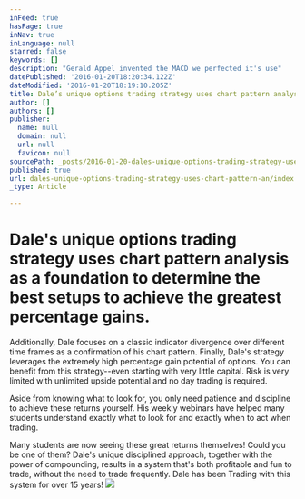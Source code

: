 ```yaml
---
inFeed: true
hasPage: true
inNav: true
inLanguage: null
starred: false
keywords: []
description: "Gerald Appel invented the MACD we perfected it's use"
datePublished: '2016-01-20T18:20:34.122Z'
dateModified: '2016-01-20T18:19:10.205Z'
title: Dale’s unique options trading strategy uses chart pattern analysis as a foundation to determine the best setups to achieve the greatest percentage gains.
author: []
authors: []
publisher:
  name: null
  domain: null
  url: null
  favicon: null
sourcePath: _posts/2016-01-20-dales-unique-options-trading-strategy-uses-chart-pattern-an.md
published: true
url: dales-unique-options-trading-strategy-uses-chart-pattern-an/index.html
_type: Article

---
```

# Dale's unique options trading strategy uses chart pattern analysis as a foundation to determine the best setups to achieve the greatest percentage gains.

Additionally, Dale focuses on a classic indicator divergence over different time frames as a confirmation of his chart pattern. Finally, Dale's strategy leverages the extremely high percentage gain potential of options. You can benefit from this strategy--even starting with very little capital. Risk is very limited with unlimited upside potential and no day trading is required.

Aside from knowing what to look for, you only need patience and discipline to achieve these returns yourself. His weekly webinars have helped many students understand exactly what to look for and exactly when to act when trading.

Many students are now seeing these great returns themselves! Could you be one of them? Dale's unique disciplined approach, together with the power of compounding, results in a system that's both profitable and fun to trade, without the need to trade frequently. Dale has been Trading with this system for over 15 years!
![](https://the-grid-user-content.s3-us-west-2.amazonaws.com/2726e1fe-ddc7-4a74-bfc7-b8486afdcb80.jpg)